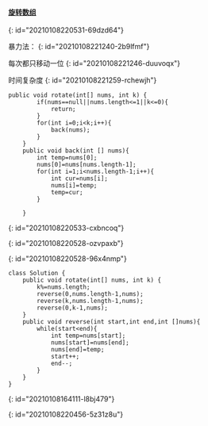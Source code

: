 #### [旋转数组](https://leetcode-cn.com/problems/rotate-array/)
{: id="20210108220531-69dzd64"}

暴力法：
{: id="20210108221240-2b9lfmf"}

每次都只移动一位
{: id="20210108221246-duuvoqx"}

时间复杂度
{: id="20210108221259-rchewjh"}

```
public void rotate(int[] nums, int k) {
        if(nums==null||nums.length<=1||k<=0){
            return;
        }
        for(int i=0;i<k;i++){
            back(nums);
        }
    }
    public void back(int [] nums){
        int temp=nums[0];
        nums[0]=nums[nums.length-1];
        for(int i=1;i<nums.length-1;i++){
            int cur=nums[i];
            nums[i]=temp;
            temp=cur;
        }

    }
```
{: id="20210108220533-cxbncoq"}

{: id="20210108220528-ozvpaxb"}

{: id="20210108220528-96x4nmp"}

```
class Solution {
    public void rotate(int[] nums, int k) {
        k%=nums.length;
        reverse(0,nums.length-1,nums);
        reverse(k,nums.length-1,nums);
        reverse(0,k-1,nums);
    }
    public void reverse(int start,int end,int []nums){
        while(start<end){
            int temp=nums[start];
            nums[start]=nums[end];
            nums[end]=temp;
            start++;
            end--;
        }
    }
}
```
{: id="20210108164111-l8bj479"}

{: id="20210108220456-5z31z8u"}
